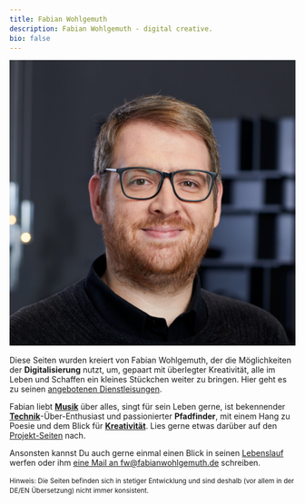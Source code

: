 ```yaml
---
title: Fabian Wohlgemuth
description: Fabian Wohlgemuth - digital creative.
bio: false
---
```


<div class="intro">

<div style="display:block" class="note portrait">

![Fabian Wohlgemuth](../assets/images/fw_portrait_sm.jpg)

</div>

<div class="intro-text" class="note intro-text">

Diese Seiten wurden kreiert von Fabian Wohlgemuth, der die Möglichkeiten der **Digitalisierung** nutzt, um, gepaart mit überlegter Kreativität, alle im Leben und Schaffen ein kleines Stückchen weiter zu bringen. Hier geht es zu seinen [angebotenen Dienstleisungen](/service).

Fabian liebt [**Musik**](/audio) über alles, singt für sein Leben gerne, ist bekennender [**Technik**](/categories/code)-Über-Enthusiast und passionierter **Pfadfinder**, mit einem Hang zu Poesie und dem Blick für [**Kreativität**](/categories/design). Lies gerne etwas darüber auf den [Projekt-Seiten](/projects) nach.

Ansonsten kannst Du auch gerne einmal einen Blick in seinen [Lebenslauf](/cv) werfen oder ihm [eine Mail an fw@fabianwohlgemuth.de](mailto:fw@fabianwohlgemuth.de) schreiben.

<small>Hinweis: Die Seiten befinden sich in stetiger Entwicklung und sind deshalb (vor allem in der DE/EN Übersetzung) nicht immer konsistent.</small>

</div>
</div>
